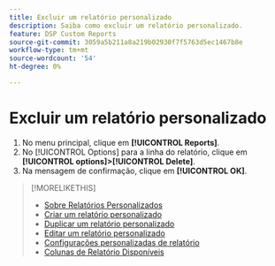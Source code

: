 ```yaml
---
title: Excluir um relatório personalizado
description: Saiba como excluir um relatório personalizado.
feature: DSP Custom Reports
source-git-commit: 3059a5b211a8a219b02930f7f5763d5ec1467b8e
workflow-type: tm+mt
source-wordcount: '54'
ht-degree: 0%

---
```


# Excluir um relatório personalizado

1. No menu principal, clique em **[!UICONTROL Reports]**.
1. No [!UICONTROL Options] para a linha do relatório, clique em **[!UICONTROL options]>[!UICONTROL Delete]**.
1. Na mensagem de confirmação, clique em **[!UICONTROL OK]**.

>[!MORELIKETHIS]
>
>* [Sobre Relatórios Personalizados](/help/dsp/reports/report-about.md)
>* [Criar um relatório personalizado](/help/dsp/reports/report-create.md)
>* [Duplicar um relatório personalizado](/help/dsp/reports/report-copy.md)
>* [Editar um relatório personalizado](/help/dsp/reports/report-edit.md)
>* [Configurações personalizadas de relatório](/help/dsp/reports/report-settings.md)
>* [Colunas de Relatório Disponíveis](/help/dsp/reports/report-columns.md)

